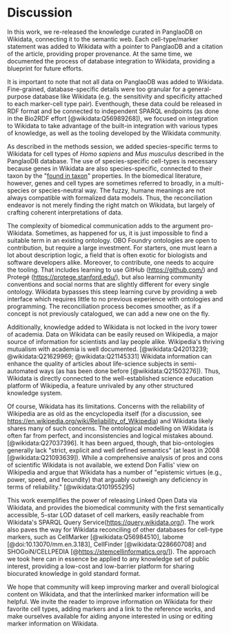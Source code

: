 # Discussion

In this work, we re-released the knowledge curated in PanglaoDB on Wikidata, connecting it to the semantic web. 
Each cell-type/marker statement was added to Wikidata with a pointer to PanglaoDB and a citation of the article, providing proper provenance. 
At the same time, we documented the process of database integration to Wikidata, providing a blueprint for future efforts. 

It is important to note that not all data on PanglaoDB was added to Wikidata. 
Fine-grained, database-specific details were too granular for a general-purpose database like Wikidata (e.g. the sensitivity and specificity attached to each marker-cell type pair). 
Eventhough, these data could be released in RDF format and be connected to independent SPARQL endpoints (as done in the Bio2RDF effort [@wikidata:Q56989268]), we focused on integration to Wikidata to take advantage of the built-in integration with various types of knowledge, as well as the tooling developed by the Wikidata community.  

As described in the methods session, we added species-specific terms to Wikidata for cell types of _Homo sapiens_ and _Mus musculus_ described in the PanglaoDB database. 
The use of species-specific cell-types is necessary because genes in Wikidata are also species-specific, connected to their taxon by the "[found in taxon](http://www.wikidata.org/entity/P703)" properties.
In the biomedical literature, however, genes and cell types are sometimes referred to broadly, in a multi-species or species-neutral way. 
The fuzzy, humane meanings are not always compatible with formalized data models. 
Thus, the reconciliation endeavor is not merely finding the right match on Wikidata, but largely of crafting coherent interpretations of data. 


The complexity of biomedical communication adds to the argument pro-Wikidata. 
Sometimes, as happened for us, it is just impossible to find a suitable term in an existing ontology. 
OBO Foundry ontologies are open to contribution, but require a large investment. 
For starters, one must learn a lot about description logic, a field that is often exotic for biologists and software developers alike. 
Moreover, to contribute, one needs to acquire the tooling.
That includes learning to use GitHub (<https://github.com/>) and Protegé (<https://protege.stanford.edu/>), but also learning community conventions and social norms that are slightly different for every single ontology.
Wikidata bypasses this steep learning curve by providing a web interface which requires little to no previous experience with ontologies and programming. 
The reconciliation process becomes smoother, as if a concept is not previously catalogued, we can add a new one on the fly.

Additionally, knowledge added to Wikidata is not locked in the ivory tower of academia.
Data on Wikidata can be easily reused on Wikipedia, a major source of information for scientists and lay people alike.
Wikipedia's thriving mutualism with academia is well documented. [@wikidata:Q42013239; @wikidata:Q21629969; @wikidata:Q21145331] 
Wikidata information can enhance the quality of articles about life-science subjects in semi-automated ways (as has been done before [@wikidata:Q21503276]).
Thus, Wikidata is  directly connected to the well-established science education platform of Wikipedia, a feature unrivaled by any other structured knowledge system. 

Of course, Wikidata has its limitations.
Concerns with the reliability of Wikipedia are as old as the encyclopedia itself (for a discussion, see <https://en.wikipedia.org/wiki/Reliability_of_Wikipedia>) and Wikidata likely shares many of such concerns.
The ontological modelling on Wikidata is often far from perfect, and inconsistencies and logical mistakes abound. [@wikidata:Q27037396].
It has been argued, though, that bio-ontologies generally lack "strict, explicit and well defined semantics" (at least in 2008 [@wikidata:Q21093639]).
While a comprehensive analysis of pros and cons of scientific Wikidata is not available, we extend Don Fallis' view on Wikipedia and argue that Wikidata  has a number of "epistemic virtues (e.g., power, speed, and fecundity) that arguably outweigh any deficiency in terms of reliability." [@wikidata:Q101955295]

This work exemplifies the power of releasing Linked Open Data via Wikidata, and provides the biomedical community with the first semantically accessible, 5-star LOD dataset of cell markers, easily reachable from Wikidata's SPARQL Query Service(<https://query.wikidata.org/>). The work also paves the way for Wikidata reconciling of other databases for cell-type markers, such as CellMarker [@wikidata:Q56984510], labome [@doi:10.13070/mm.en.3.183], CellFinder [@wikidata:Q28660708] and SHOGoiN/CELLPEDIA [@https://stemcellinformatics.org/]). 
The approach we took here can in essence be applied to any knowledge set of public interest, providing a low-cost and low-barrier platform for sharing biocurated knowledge in gold standard format. 

We hope that community will keep improving marker and overall biological content on Wikidata, and that the interlinked marker information will be helpful. We invite the reader to improve information on Wikidata for their favorite cell types, adding markers and a link to the reference works, and make ourselves available for aiding anyone interested in using or editing marker information on Wikidata. 